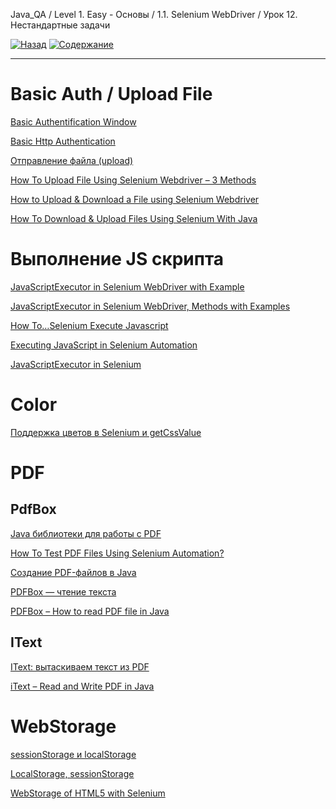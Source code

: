 Java_QA / Level 1. Easy - Основы / 1.1. Selenium WebDriver / Урок 12. Нестандартные задачи

[![Назад](https://img.shields.io/badge/-%D0%9D%D0%B0%D0%B7%D0%B0%D0%B4-brightgreen)](3.%20Задание.md)
[![Содержание](https://img.shields.io/badge/-%D0%A1%D0%BE%D0%B4%D0%B5%D1%80%D0%B6%D0%B0%D0%BD%D0%B8%D0%B5-purple)](README.md)

***

# Basic Auth / Upload File

[Basic Authentification Window](https://kreisfahrer.gitbooks.io/selenium-webdriver/content/basic_authentification_window.html)

[Basic Http Authentication](https://www.browserstack.com/docs/automate/selenium/basic-http-authentication#javascriptexecutor-for-basic-http-authentication)

[Отправление файла (upload)](https://kreisfahrer.gitbooks.io/selenium-webdriver/content/otpravlenie_faila_upload.html)

[How To Upload File Using Selenium Webdriver – 3 Methods](https://www.softwaretestinghelp.com/file-upload-in-selenium/)

[How to Upload & Download a File using Selenium Webdriver](https://www.guru99.com/upload-download-file-selenium-webdriver.html)

[How To Download & Upload Files Using Selenium With Java](https://www.lambdatest.com/blog/how-to-download-upload-files-using-selenium-with-java/)

# Выполнение JS скрипта

[JavaScriptExecutor in Selenium WebDriver with Example](https://www.guru99.com/execute-javascript-selenium-webdriver.html)

[JavaScriptExecutor in Selenium WebDriver, Methods with Examples](https://www.softwaretestingmaterial.com/javascriptexecutor-selenium-webdriver/)

[How To…Selenium Execute Javascript](https://huddle.eurostarsoftwaretesting.com/execute-javascript-selenium/)

[Executing JavaScript in Selenium Automation](https://medium.com/@arvind.bond/executing-javascript-in-selenium-automation-9b4feffdf097)

[JavaScriptExecutor in Selenium](https://stqatools.com/selenium-javascriptexecutor/)

# Color

[Поддержка цветов в Selenium и getCssValue](http://internetka.in.ua/selenium-color/)

# PDF

## PdfBox

[Java библиотеки для работы с PDF](http://vbzinas.blogspot.com/2012/01/java-pdf.html)

[How To Test PDF Files Using Selenium Automation?](https://www.lambdatest.com/blog/selenium-testing-pdf-files/)

[Создание PDF-файлов в Java](https://www.internet-technologies.ru/articles/sozdanie-pdf-faylov-v-java.html)

[PDFBox — чтение текста](https://coderlessons.com/tutorials/java-tekhnologii/vyuchit-pdfbox/pdfbox-chtenie-teksta)

[PDFBox – How to read PDF file in Java](https://mkyong.com/java/pdfbox-how-to-read-pdf-file-in-java/)

## IText

[IText: вытаскиваем текст из PDF](https://habr.com/ru/post/225647/)

[iText – Read and Write PDF in Java](https://mkyong.com/java/itext-read-and-write-pdf-in-java/)

# WebStorage

[sessionStorage и localStorage](https://osipenkov.ru/localstorage-sessionstorage/)

[LocalStorage, sessionStorage](https://learn.javascript.ru/localstorage)

[WebStorage of HTML5 with Selenium](https://chercher.tech/java/browser-webstorage-selenium)
